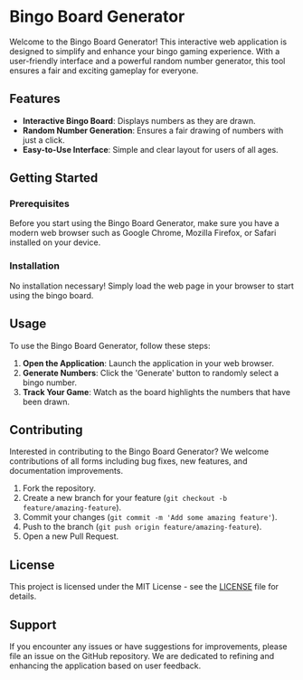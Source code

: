 # Bingo Board Generator

Welcome to the Bingo Board Generator! This interactive web application is designed to simplify and enhance your bingo gaming experience. With a user-friendly interface and a powerful random number generator, this tool ensures a fair and exciting gameplay for everyone.

## Features

- **Interactive Bingo Board**: Displays numbers as they are drawn.
- **Random Number Generation**: Ensures a fair drawing of numbers with just a click.
- **Easy-to-Use Interface**: Simple and clear layout for users of all ages.

## Getting Started

### Prerequisites

Before you start using the Bingo Board Generator, make sure you have a modern web browser such as Google Chrome, Mozilla Firefox, or Safari installed on your device.

### Installation

No installation necessary! Simply load the web page in your browser to start using the bingo board.

## Usage

To use the Bingo Board Generator, follow these steps:

1. **Open the Application**: Launch the application in your web browser.
2. **Generate Numbers**: Click the 'Generate' button to randomly select a bingo number.
3. **Track Your Game**: Watch as the board highlights the numbers that have been drawn.

## Contributing

Interested in contributing to the Bingo Board Generator? We welcome contributions of all forms including bug fixes, new features, and documentation improvements.

1. Fork the repository.
2. Create a new branch for your feature (`git checkout -b feature/amazing-feature`).
3. Commit your changes (`git commit -m 'Add some amazing feature'`).
4. Push to the branch (`git push origin feature/amazing-feature`).
5. Open a new Pull Request.

## License

This project is licensed under the MIT License - see the [LICENSE](LICENSE.md) file for details.

## Support

If you encounter any issues or have suggestions for improvements, please file an issue on the GitHub repository. We are dedicated to refining and enhancing the application based on user feedback.

